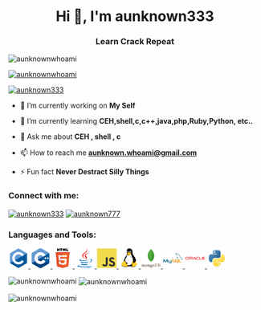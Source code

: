 <h1 align="center">Hi 👋, I'm aunknown333</h1>
<h3 align="center">Learn Crack Repeat</h3>

<p align="left"> <img src="https://komarev.com/ghpvc/?username=aunknownwhoami&label=Profile%20views&color=0e75b6&style=flat" alt="aunknownwhoami" /> </p>

<p align="left"> <a href="https://github.com/ryo-ma/github-profile-trophy"><img src="https://github-profile-trophy.vercel.app/?username=aunknownwhoami" alt="aunknownwhoami" /></a> </p>

<p align="left"> <a href="https://twitter.com/aunknown333" target="blank"><img src="https://img.shields.io/twitter/follow/aunknown333?logo=twitter&style=for-the-badge" alt="aunknown333" /></a> </p>

- 🔭 I’m currently working on **My Self**

- 🌱 I’m currently learning **CEH,shell,c,c++,java,php,Ruby,Python, etc..**

- 💬 Ask me about **CEH , shell , c**

- 📫 How to reach me **aunknown.whoami@gmail.com**

- ⚡ Fun fact **Never Destract Silly Things**

<h3 align="left">Connect with me:</h3>
<p align="left">
<a href="https://twitter.com/aunknown333" target="blank"><img align="center" src="https://raw.githubusercontent.com/rahuldkjain/github-profile-readme-generator/master/src/images/icons/Social/twitter.svg" alt="aunknown333" height="30" width="40" /></a>
<a href="https://www.youtube.com/c/aunknown777" target="blank"><img align="center" src="https://raw.githubusercontent.com/rahuldkjain/github-profile-readme-generator/master/src/images/icons/Social/youtube.svg" alt="aunknown777" height="30" width="40" /></a>
</p>

<h3 align="left">Languages and Tools:</h3>
<p align="left"> <a href="https://www.cprogramming.com/" target="_blank" rel="noreferrer"> <img src="https://raw.githubusercontent.com/devicons/devicon/master/icons/c/c-original.svg" alt="c" width="40" height="40"/> </a> <a href="https://www.w3schools.com/cpp/" target="_blank" rel="noreferrer"> <img src="https://raw.githubusercontent.com/devicons/devicon/master/icons/cplusplus/cplusplus-original.svg" alt="cplusplus" width="40" height="40"/> </a> <a href="https://www.w3.org/html/" target="_blank" rel="noreferrer"> <img src="https://raw.githubusercontent.com/devicons/devicon/master/icons/html5/html5-original-wordmark.svg" alt="html5" width="40" height="40"/> </a> <a href="https://www.java.com" target="_blank" rel="noreferrer"> <img src="https://raw.githubusercontent.com/devicons/devicon/master/icons/java/java-original.svg" alt="java" width="40" height="40"/> </a> <a href="https://developer.mozilla.org/en-US/docs/Web/JavaScript" target="_blank" rel="noreferrer"> <img src="https://raw.githubusercontent.com/devicons/devicon/master/icons/javascript/javascript-original.svg" alt="javascript" width="40" height="40"/> </a> <a href="https://www.linux.org/" target="_blank" rel="noreferrer"> <img src="https://raw.githubusercontent.com/devicons/devicon/master/icons/linux/linux-original.svg" alt="linux" width="40" height="40"/> </a> <a href="https://www.mongodb.com/" target="_blank" rel="noreferrer"> <img src="https://raw.githubusercontent.com/devicons/devicon/master/icons/mongodb/mongodb-original-wordmark.svg" alt="mongodb" width="40" height="40"/> </a> <a href="https://www.mysql.com/" target="_blank" rel="noreferrer"> <img src="https://raw.githubusercontent.com/devicons/devicon/master/icons/mysql/mysql-original-wordmark.svg" alt="mysql" width="40" height="40"/> </a> <a href="https://www.oracle.com/" target="_blank" rel="noreferrer"> <img src="https://raw.githubusercontent.com/devicons/devicon/master/icons/oracle/oracle-original.svg" alt="oracle" width="40" height="40"/> </a> <a href="https://www.python.org" target="_blank" rel="noreferrer"> <img src="https://raw.githubusercontent.com/devicons/devicon/master/icons/python/python-original.svg" alt="python" width="40" height="40"/> </a> </p>

<p><img align="left" src="https://github-readme-stats.vercel.app/api/top-langs?username=aunknownwhoami&show_icons=true&locale=en&layout=compact" alt="aunknownwhoami" /></p>

<p>&nbsp;<img align="center" src="https://github-readme-stats.vercel.app/api?username=aunknownwhoami&show_icons=true&locale=en" alt="aunknownwhoami" /></p>

<p><img align="center" src="https://github-readme-streak-stats.herokuapp.com/?user=aunknownwhoami&" alt="aunknownwhoami" /></p>

